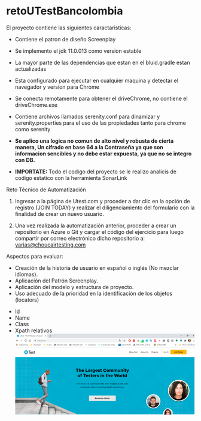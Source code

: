 # retoUTestBancolombia


El proyecto contiene las siguientes caractaristicas:
- Contiene el patron de diseño Screenplay
- Se implemento el jdk 11.0.013 como version estable
- La mayor parte de las dependencias que estan en el bluid.gradle estan actualizadas
- Esta configurado para ejecutar en cualquier maquina y detectar el navegador y version para Chrome
- Se conecta remotamente para obtener el driveChrome, no contiene el driveChrome.exe
- Contiene  archivos llamados serenity.conf para dinamizar y serenity.properties para el uso de las propiedades tanto para chrome como serenity  

- **Se aplico una logica no comun de alto nivel y robusta de cierta manera, Un cifrado en base 64 a la Contraseña ya que son informacion sencibles y no debe estar expuesta, ya que no se integro con DB.**
- **IMPORTATE:** Todo el codigo del proyecto se le realizo analicis de codigo estatico con la herramienta SonarLink

Reto Técnico de Automatización

1.	Ingresar a la página de Utest.com y proceder a dar clic en la opción de registro (JOIN TODAY) y realizar el diligenciamiento del formulario con la finalidad de crear un nuevo usuario.

2.	Una vez realizada la automatización anterior, proceder a crear un repositorio en Azure o Git y cargar el código del ejercicio para luego compartir por correo electrónico dicho repositorio a: yarias@choucairtesting.com

Aspectos para evaluar:
-	Creación de la historia de usuario en español o inglés (No mezclar idiomas).
-	Aplicación del Patrón Screenplay.
-	Aplicación del modelo y estructura de proyecto.
-	Uso adecuado de la prioridad en la identificación de los objetos (locators)
*	Id
*	Name
*	Class
*	Xpath relativos
![img_2.png](img_2.png)
